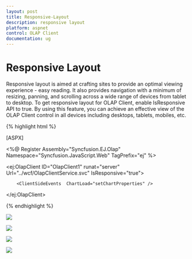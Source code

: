 ```yaml
---
layout: post
title: Responsive-Layout
description: responsive layout
platform: aspnet
control: OLAP Client
documentation: ug
---
```


# Responsive Layout

Responsive layout is aimed at crafting sites to provide an optimal viewing experience - easy reading. It also provides navigation 
with a minimum of resizing, panning, and scrolling across a wide range of devices from tablet to desktop. To get responsive 
layout for OLAP Client, enable IsResponsive API to true. By using this feature, you can achieve an effective view of the OLAP 
Client control in all devices including desktops, tablets, mobiles, etc. 





{% highlight html %}


[ASPX]

<%@ Register Assembly="Syncfusion.EJ.Olap" Namespace="Syncfusion.JavaScript.Web" TagPrefix="ej" %>



<ej:OlapClient ID="OlapClient1" runat="server" Url="../wcf/OlapClientService.svc" IsResponsive="true">

        <ClientSideEvents  ChartLoad="setChartProperties" />

</ej:OlapClient>



<script type="text/javascript">

        function setChartProperties(args) {

            this.model.load = "loadTheme";

        }

</script>


{% endhighlight %}

![](Responsive-Layout_images/Responsive-Layout_img1.png) 



![](Responsive-Layout_images/Responsive-Layout_img2.png) 





![](Responsive-Layout_images/Responsive-Layout_img3.png) 





 ![](Responsive-Layout_images/Responsive-Layout_img4.png) 



